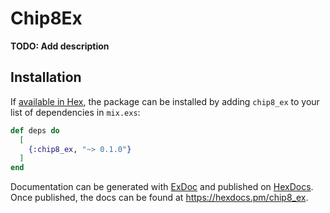 # Chip8Ex

**TODO: Add description**

## Installation

If [available in Hex](https://hex.pm/docs/publish), the package can be installed
by adding `chip8_ex` to your list of dependencies in `mix.exs`:

```elixir
def deps do
  [
    {:chip8_ex, "~> 0.1.0"}
  ]
end
```

Documentation can be generated with [ExDoc](https://github.com/elixir-lang/ex_doc)
and published on [HexDocs](https://hexdocs.pm). Once published, the docs can
be found at <https://hexdocs.pm/chip8_ex>.

